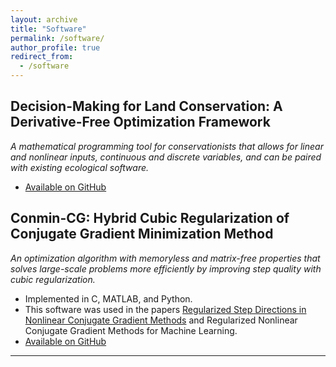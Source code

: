```yaml
---
layout: archive
title: "Software"
permalink: /software/
author_profile: true
redirect_from:
  - /software
---
```


## Decision-Making for Land Conservation: A Derivative-Free Optimization Framework

*A mathematical programming tool for conservationists that allows for linear and nonlinear inputs, continuous and discrete variables, and can be paired with existing ecological software.*
- <a href="https://github.com/cassiebuhler/conservation-dfo" target="_blank" rel="noopener noreferrer"> Available on GitHub </a>


## Conmin-CG: Hybrid Cubic Regularization of Conjugate Gradient Minimization Method

*An optimization algorithm with memoryless and matrix-free properties that solves large-scale problems more efficiently by improving step quality with cubic regularization.*
- Implemented in C, MATLAB, and Python.
- This software was used in the papers <a href="https://arxiv.org/abs/2110.06308" target="_blank" rel="noopener noreferrer">Regularized Step Directions in Nonlinear Conjugate Gradient Methods</a> and Regularized Nonlinear Conjugate Gradient Methods for Machine Learning. 
- <a href="https://github.com/cassiebuhler/ConminCG" target="_blank" rel="noopener noreferrer">Available on GitHub</a>



---

